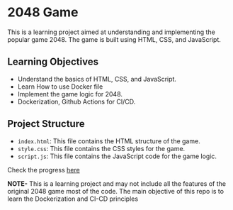 # 2048 Game

This is a learning project aimed at understanding and implementing the popular game 2048. The game is built using HTML, CSS, and JavaScript.


## Learning Objectives

- Understand the basics of HTML, CSS, and JavaScript.
- Learn How to use Docker file 
- Implement the game logic for 2048.
- Dockerization, Github Actions for CI/CD.

## Project Structure

- `index.html`: This file contains the HTML structure of the game.
- `style.css`: This file contains the CSS styles for the game.
- `script.js`: This file contains the JavaScript code for the game logic.

Check the progress [here](http://my-eb-env.eba-r3ij56ty.us-east-1.elasticbeanstalk.com/)

**NOTE-** This is a learning project and may not include all the features of the original 2048 game most of the code. The main objective of this repo is to learn the Dockerization and CI-CD principles 




